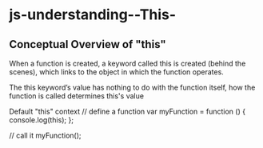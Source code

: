 # js-understanding--This-
## Conceptual Overview of "this"
When a function is created, a keyword called this is created (behind the scenes), which links to the object in which the function operates.

The this keyword’s value has nothing to do with the function itself, how the function is called determines this's value

Default "this" context
// define a function
var myFunction = function () {
  console.log(this);
};

// call it
myFunction();
